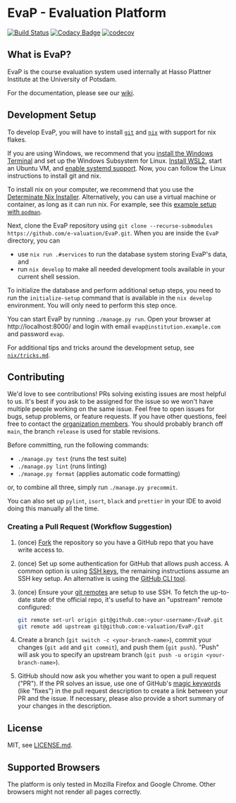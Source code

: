 # EvaP - Evaluation Platform

[![Build Status](https://github.com/e-valuation/EvaP/workflows/EvaP%20Test%20Suite/badge.svg?branch=main)](https://github.com/e-valuation/EvaP/actions?query=workflow%3A%22EvaP+Test+Suite%22)
[![Codacy Badge](https://app.codacy.com/project/badge/Grade/2cf538781fdc4680a7103bcf96417a9a)](https://www.codacy.com/gh/e-valuation/EvaP/dashboard)
[![codecov](https://codecov.io/gh/e-valuation/EvaP/branch/main/graph/badge.svg)](https://codecov.io/gh/e-valuation/EvaP)


## What is EvaP?

EvaP is the course evaluation system used internally at Hasso Plattner Institute at the University of Potsdam.

For the documentation, please see our [wiki](https://github.com/e-valuation/EvaP/wiki).

## Development Setup

To develop EvaP, you will have to install [`git`](https://git-scm.com/downloads) and [`nix`](https://nixos.org/) with support for nix flakes.

If you are using Windows, we recommend that you [install the Windows Terminal](https://aka.ms/terminal) and set up the Windows Subsystem for Linux.
[Install WSL2](https://learn.microsoft.com/en-us/windows/wsl/install), start an Ubuntu VM, and [enable systemd support](https://devblogs.microsoft.com/commandline/systemd-support-is-now-available-in-wsl/).
Now, you can follow the Linux instructions to install git and nix.

To install nix on your computer, we recommend that you use the [Determinate Nix Installer](https://install.determinate.systems/).
Alternatively, you can use a virtual machine or container, as long as it can run nix. For example, see this [example setup with `podman`](./nix/tricks.md#development-container-with-podman).

Next, clone the EvaP repository using `git clone --recurse-submodules https://github.com/e-valuation/EvaP.git`.
When you are inside the `EvaP` directory, you can
- use `nix run .#services` to run the database system storing EvaP's data, and
- run `nix develop` to make all needed development tools available in your current shell session.

To initialize the database and perform additional setup steps, you need to run the `initialize-setup` command that is available in the `nix develop` environment.
You will only need to perform this step once.

You can start EvaP by running `./manage.py run`.
Open your browser at http://localhost:8000/ and login with email `evap@institution.example.com` and password `evap`.

For additional tips and tricks around the development setup, see [`nix/tricks.md`](./nix/tricks.md).

## Contributing

We'd love to see contributions! PRs solving existing issues are most helpful to us. It's best if you ask to be assigned for the issue so we won't have multiple people working on the same issue. Feel free to open issues for bugs, setup problems, or feature requests. If you have other questions, feel free to contact the [organization members](https://github.com/orgs/e-valuation/people). You should probably branch off `main`, the branch `release` is used for stable revisions.

Before committing, run the following commands:
- `./manage.py test` (runs the test suite)
- `./manage.py lint` (runs linting)
- `./manage.py format` (applies automatic code formatting)

or, to combine all three, simply run `./manage.py precommit`.

You can also set up `pylint`, `isort`, `black` and `prettier` in your IDE to avoid doing this manually all the time.

### Creating a Pull Request (Workflow Suggestion)
1. (once) [Fork](https://github.com/e-valuation/EvaP/fork) the repository so you have a GitHub repo that you have write access to.

2. (once) Set up some authentication for GitHub that allows push access. A common option is using [SSH keys](https://docs.github.com/en/authentication/connecting-to-github-with-ssh/about-ssh), the remaining instructions assume an SSH key setup. An alternative is using the [GitHub CLI tool](https://cli.github.com/).

3. (once) Ensure your [git remotes](https://git-scm.com/book/en/v2/Git-Basics-Working-with-Remotes) are setup to use SSH. To fetch the up-to-date state of the official repo, it's useful to have an "upstream" remote configured:
   ```bash
   git remote set-url origin git@github.com:<your-username>/EvaP.git
   git remote add upstream git@github.com:e-valuation/EvaP.git
   ```

4. Create a branch (`git switch -c <your-branch-name>`), commit your changes (`git add` and `git commit`), and push them (`git push`). "Push" will ask you to specify an upstream branch (`git push -u origin <your-branch-name>`).

5. GitHub should now ask you whether you want to open a pull request ("PR"). If the PR solves an issue, use one of GitHub's [magic keywords](https://docs.github.com/en/issues/tracking-your-work-with-issues/linking-a-pull-request-to-an-issue) (like "fixes") in the pull request description to create a link between your PR and the issue. If necessary, please also provide a short summary of your changes in the description.


## License

MIT, see [LICENSE.md](LICENSE.md).


## Supported Browsers

The platform is only tested in Mozilla Firefox and Google Chrome. Other browsers might not render all pages correctly.
